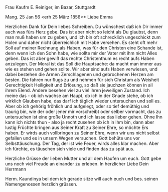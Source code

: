 Frau Kaufm E. Reiniger, im Bazar, Stuttgardt

 Mang. 25 Jan 56
 <erh 25 März 1856>*
Liebe Emma

Herzlichen Dank für Dein liebes Schreiben. Du wünschest daß ich Dir immer auch was fürs Herz gebe. Das ist aber nicht so leicht als Du glaubst, denn man muß haben um zu geben, und ich bin oft schrecklich ungeschickt zum Holen und daher nicht überreichlich mit Habe versehen. Es steht oft mehr Soll auf meiner Rechnung als Haben, was für den Christen eine Schande ist, denn wenn ich den Sohn habe, wie sollte mir der Vater mit ihm nicht Alles geben. Das ist aber gewiß das rechte Christenthum es recht aufs Haben anzulegen. Der Moral ist das Soll die Hauptsache: da macht man immer aus wie es stehen und gehen sollte. Wir aber sind aufs Haben verwiesen, und dabei bestehen die Armen Zerschlagenen und gebrochenen Herzen am besten. Die fahren nur flugs zu und nehmen für sich Christum als Weisheit Gerechtigkeit Heiligkeit und Erlösung, so daß sie jauchzen können in all ihrem Elend. Andere besehen viel zu viel ihren jeweiligen Zustand. Ich meine das - ob ich wachse am Haupt, ob ich in der Gnade stehe, ob ich wirklich Glauben habe, das darf ich täglich wieder untersuchen und soll es. Aber ob ich gehörig fröhlich und aufgelegt, oder so tief demüthig und traurig bin, wie der oder jener mir vorschreibt oder selber vormacht, das zu untersuchen ist eine große Unnoth und ich lasse das lieber gehen. Ohne Ihn kann ich nichts thun - also ja recht zusehen ob ich in Ihm bin, dann aber lustig Früchte bringen aus Seiner Kraft zu Seiner Ehre, so möchte Ers haben. Er wirds auch vollbringen zu Seiner Ehre, wenn wir uns nicht selbst gefallen und es in unsern Wegen versuchen. Gott behüte uns vor Selbsttäuschung. Der Tag, der ist wie Feuer, wirds alles klar machen. Aber ich fürchte, es täuschen sich viele und finden das zu spät aus.

Herzliche Grüsse der lieben Mutter und all dem Haufen um euch. Gott gebe uns noch viel Freude an einander zu erleben.
 In herzlicher Liebe
 Dein Herrmann

Herm. Kaundinya bei dem ich gerade sitze will auch euch und bes. seinen Namengenossen herzlich grüssen.

